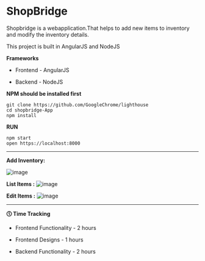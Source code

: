 # ShopBridge

Shopbridge is a webapplication.That helps to add new items to inventory and modify the inventory details.

This project is built in AngularJS and NodeJS

**Frameworks**

   * Frontend - AngularJS
   
   * Backend - NodeJS

**NPM should be installed first**

    git clone https://github.com/GoogleChrome/lighthouse
    cd shopbridge-App
    npm install



 **RUN**

    npm start
    open https://localhost:8000

-------------------------------------------------------------------

**Add Inventory:**

![image](https://user-images.githubusercontent.com/40335849/120881293-a3258c00-c5ed-11eb-8c81-7ba2deb1e5f1.png)


**List Items :**
![image](https://user-images.githubusercontent.com/40335849/120881390-70c85e80-c5ee-11eb-8d41-62c192c5475a.png)


**Edit Items :**
![image](https://user-images.githubusercontent.com/40335849/120881450-c3097f80-c5ee-11eb-9120-05b62f1bde55.png)

------------------------------------------------------------------

**🕔 Time Tracking**

* Frontend Functionality - 2 hours

* Frontend Designs - 1 hours

* Backend  Functionality - 2 hours
